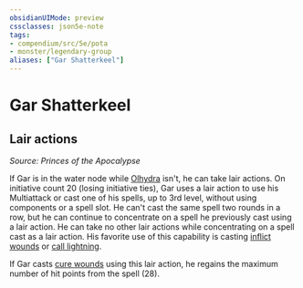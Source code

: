 ```yaml
---
obsidianUIMode: preview
cssclasses: json5e-note
tags:
- compendium/src/5e/pota
- monster/legendary-group
aliases: ["Gar Shatterkeel"]
---
```

# Gar Shatterkeel

## Lair actions
_Source: Princes of the Apocalypse_

If Gar is in the water node while [Olhydra](Mechanics/bestiary/npc/olhydra-pota.md) isn't, he can take lair actions. On initiative count 20 (losing initiative ties), Gar uses a lair action to use his Multiattack or cast one of his spells, up to 3rd level, without using components or a spell slot. He can't cast the same spell two rounds in a row, but he can continue to concentrate on a spell he previously cast using a lair action. He can take no other lair actions while concentrating on a spell cast as a lair action. His favorite use of this capability is casting [inflict wounds](Mechanics/spells/inflict-wounds.md) or [call lightning](Mechanics/spells/call-lightning.md).

If Gar casts [cure wounds](Mechanics/spells/cure-wounds.md) using this lair action, he regains the maximum number of hit points from the spell (28).